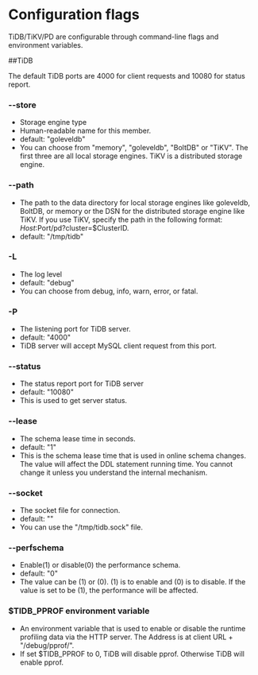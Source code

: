 # Configuration flags

TiDB/TiKV/PD are configurable through command-line flags and environment variables.


##TiDB

The default TiDB ports are 4000 for client requests and 10080 for status report.

### --store
+ Storage engine type
+ Human-readable name for this member.
+ default: "goleveldb"
+ You can choose from "memory", "goleveldb", "BoltDB" or "TiKV". The first three are all local storage engines. TiKV is a distributed storage engine.

### --path
+ The path to the data directory for local storage engines like goleveldb, BoltDB, or memory or the DSN for the distributed storage engine like TiKV. If you use TiKV, specify the path in the following format: $Host:$Port/pd?cluster=$ClusterID.
+ default: "/tmp/tidb"

### -L
+ The log level
+ default: "debug"
+ You can choose from debug, info, warn, error, or fatal.

### -P
+ The listening port for TiDB server.
+ default: "4000"
+ TiDB server will accept MySQL client request from this port.

### --status
+ The status report port for TiDB server
+ default: "10080"
+ This is used to get server status.

### --lease
+ The schema lease time in seconds.
+ default: "1"
+ This is the schema lease time that is used in online schema changes. The value will affect the DDL statement running time. You cannot change it unless you understand the internal mechanism.

### --socket
+ The socket file for connection.
+ default: ""
+ You can use the "/tmp/tidb.sock" file.

### --perfschema
+ Enable(1) or disable(0) the performance schema.
+ default: "0"
+ The value can be (1) or (0). (1) is to enable and (0) is to disable. If the value is set to be (1), the performance will be affected.

### $TIDB_PPROF environment variable
+ An environment variable that is used to enable or disable the runtime profiling data via the HTTP server. The Address is at client URL + "/debug/pprof/".
+ If set $TIDB_PPROF to 0, TiDB will disable pprof. Otherwise TiDB will enable pprof.
